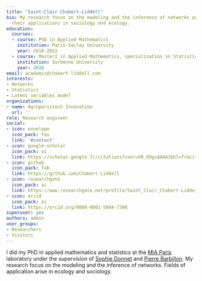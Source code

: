 ```yaml
---
title: "Saint-Clair Chabert-Liddell"
bio: My research focus on the modeling and the inference of networks and
  their applications in sociology and ecology.
education:
  courses:
  - course: PhD in Applied Mathematics
    institution: Paris-Saclay University
    year: 2018-2022
  - course: Master2 in Applied Mathematics, specialization in Statistics
    institution: Sorbonne University
    year: 2018
email: academic@chabert-liddell.com
interests:
- Networks
- Statistics
- Latent variables model
organizations:
- name: Agroparistech Innovation
  url: ''
role: Research engineer
social:
- icon: envelope
  icon_pack: fas
  link: '#contact'
- icon: google-scholar
  icon_pack: ai
  link: https://scholar.google.fr/citations?user=hR_O9gsAAAAJ&hl=fr&citsig=AMD79opSmeFuTHXIF6-jaeC26zCDvgE6gw
- icon: github
  icon_pack: fab
  link: https://github.com/Chabert-Liddell
- icon: researchgate
  icon_pack: ai
  link: https://www.researchgate.net/profile/Saint_Clair_Chabert-Liddell
- icon: orcid
  icon_pack: ai
  link: https://orcid.org/0000-0001-5604-7308
superuser: yes
authors: admin
user_groups:
- Researchers
- Visitors
---
```


I did my PhD in applied mathematics and statistics at the [MIA Paris](https://www6.inrae.fr/mia-paris) laboratory under the supervision of [Sophie Donnet](https://www6.inrae.fr/mia-paris/Equipes/Membres/Sophie-Donnet) and [Pierre Barbillon](https://www6.inrae.fr/mia-paris/Equipes/Membres/Pierre-Barbillon). My research focus on the modeling and the inference of networks. Fields of application arise in ecology and sociology.
